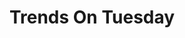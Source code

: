 ---
# This topic lives at
# https://digital.gov/topics/trends-on-tuesday

# Topic Title
title: "Trends On Tuesday"

# description — keep it short and clear
# summary: ""

# Weight
weight: 1

# For more information on managing topics,
# see https://github.com/GSA/digitalgov.gov/wiki/topics
---